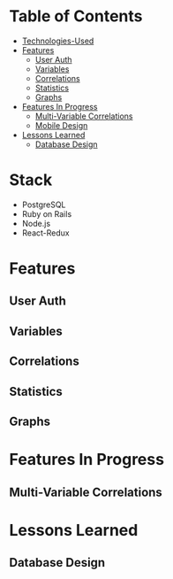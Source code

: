 # Table of Contents
* [Technologies-Used](#technologies-used)
* [Features](#features)
  * [User Auth](#user-auth)
  * [Variables](#variables)
  * [Correlations](#correlations)
  * [Statistics](#statistics)
  * [Graphs](#graphs)
* [Features In Progress](#features-in-progress)
  * [Multi-Variable Correlations](#multi-variable-correlations)
  * [Mobile Design](#mobile-design)
* [Lessons Learned](#lessons-learned)
  * [Database Design](#database-design)

# Stack
* PostgreSQL
* Ruby on Rails
* Node.js
* React-Redux

# Features
## User Auth
## Variables
## Correlations
## Statistics
## Graphs

# Features In Progress
## Multi-Variable Correlations

# Lessons Learned
## Database Design

